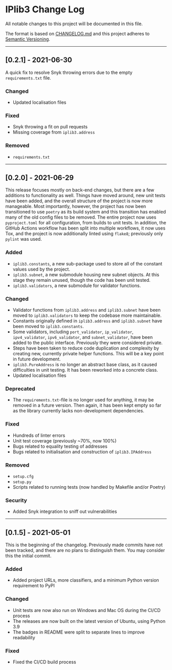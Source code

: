
# IPlib3 Change Log

All notable changes to this project will be documented in this file.

The format is based on [CHANGELOG.md](http://changelog.md/)
and this project adheres to [Semantic Versioning](http://semver.org/).

<!-- 
TEMPLATE

## [major.minor.patch] - yyyy-mm-dd

A message that notes the main changes in the update.

### Added

### Changed

### Deprecated

### Fixed

### Removed

### Security

_______________________________________________________________________________
 
 -->

<!--
EXAMPLE

## [0.2.0] - 2021-06-02

Lorem Ipsum dolor sit amet.

### Added

- Cat pictures hidden in the library
- Added beeswax to the gears

### Changed

- Updated localisation files

-->

_______________________________________________________________________________

## [0.2.1] - 2021-06-30

A quick fix to resolve Snyk throwing errors due to the empty `requirements.txt`
file.

### Changed

- Updated localisation files

### Fixed

- Snyk throwing a fit on pull requests
- Missing coverage from `iplib3.address`

### Removed

- `requirements.txt`

_______________________________________________________________________________

## [0.2.0] - 2021-06-29

This release focuses mostly on back-end changes, but there are a few additions
to functionality as well. Things have moved around, new unit tests have been
added, and the overall structure of the project is now more manageable. Most
importantly, however, the project has now been transitioned to use `poetry` as
its build system and this transition has enabled many of the old config files
to be removed. The entire project now uses `pyproject.toml` for all
configuration, from builds to unit tests. In addition, the GitHub Actions
workflow has been split into multiple workflows, it now uses Tox, and the
project is now additionally linted using `flake8`; previously only `pylint`
was used.

### Added

- `iplib3.constants`, a new sub-package used to store all of the constant
  values used by the project.
- `iplib3.subnet`, a new submodule housing new subnet objects. At this
  stage they remain unused, though the code has been unit tested.
- `iplib3.validators`, a new submodule for validator functions.

### Changed

- Validator functions from `iplib3.address` and `iplib3.subnet` have been
  moved to `iplib3.validators` to keep the codebase more maintainable.
- Constants originally defined in `iplib3.address` and `iplib3.subnet`
  have been moved to `iplib3.constants`.
- Some validators, including `port_validator`, `ip_validator`,
  `ipv4_validator`, `ipv6_validator`, and `subnet_validator`, have been
  added to the public interface. Previously they were considered private.
- Steps have been taken to reduce code duplication and complexity by creating
  new, currently private helper functions. This will be a key point in
  future development.
- `iplib3.PureAddress` is no longer an abstract base class, as it caused
  difficulties in unit testing. It has been reworked into a concrete class.
- Updated localisation files

### Deprecated

- The `requirements.txt`-file is no longer used for anything, it may be removed
  in a future version. Then again, it has been kept empty so far as the library
  currently lacks non-development dependencies.

### Fixed

- Hundreds of linter errors
- Unit test coverage (previously ~70%, now 100%)
- Bugs related to equality testing of addresses
- Bugs related to initialisation and construction of `iplib3.IPAddress`

### Removed

- `setup.cfg`
- `setup.py`
- Scripts related to running tests (now handled by Makefile and/or Poetry)

### Security

- Added Snyk integration to sniff out vulnerabilities

_______________________________________________________________________________

## [0.1.5] - 2021-05-01

This is the beginning of the changelog. Previously made commits have not been
tracked, and there are no plans to distinguish them. You may consider this
the initial commit.

### Added

- Added project URLs, more classifiers,
  and a minimum Python version requirement to PyPI

### Changed

- Unit tests are now also run on Windows and Mac OS during the CI/CD process
- The releases are now built on the latest version of Ubuntu, using Python 3.9
- The badges in README were split to separate lines to improve readability

### Fixed

- Fixed the CI/CD build process

<!-- markdownlint-configure-file {
    "MD022": false,
    "MD024": false,
    "MD030": false,
    "MD032": false
} -->
<!--
    MD022: Blanks around headings
    MD024: No duplicate headings
    MD030: Spaces after list markers
    MD032: Blanks around lists
-->
